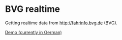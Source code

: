 # BVG realtime

Getting realtime data from http://fahrinfo.bvg.de (BVG).

[Demo (currently in German)](https://bvg-realtime.herokuapp.com/)
